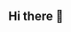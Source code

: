## Hi there 👋

<!--
**STojal/STojal** is a ✨ _special_ ✨ repository because its `README.md` (this file) appears on your GitHub profile.

Here are some ideas to get you started:
**'Developer'**

I'm a Portuguese computer science student with a passion for building projects from scratch—starting with planning and design, all the way through to implementation. I enjoy applying what I learn to real-world problems and continuously expanding my skills in coding and software development.

<div align="center">
  <a href="https://github.com/STojal">
  <img height="180em" src="https://github-readme-stats.vercel.app/api?username=STojal&show_icons=true&theme=tokyonight&include_all_commits=true&count_private=true" alt="Github stats" />
  <img height="180em" src="https://github-readme-stats.vercel.app/api/top-langs/?username=STojal&layout=compact&langs_count=5&theme=tokyonight" alt="Languages breakdown" />
</div>
-->
